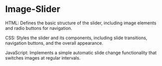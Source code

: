 # Image-Slider
HTML: Defines the basic structure of the slider, including image elements and radio buttons for navigation.

CSS: Styles the slider and its components, including slide transitions, navigation buttons, and the overall appearance.

JavaScript: Implements a simple automatic slide change functionality that switches images at regular intervals.

